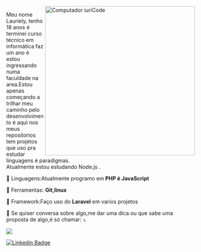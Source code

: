 <img src="https://raw.githubusercontent.com/MicaelliMedeiros/micaellimedeiros/master/image/computer-illustration.png" min-width="400px" max-width="400px" width="400px" align="right" alt="Computador iuriCode">

<p align="left"> 
  Meu nome Lauriely, tenho 18 anos é terminei curso técnico em informática faz um ano é estou ingressando numa faculdade na area.Estou apenas começando a trilhar meu caminho pelo desenvolvimento é aqui nos meus repositorios tem projetos que uso pra estudar linguagens é paradigmas.<br>
  Atualmente estou estudando Node.js .
</p>
<p align="left">
  🦄 Linguagens:Atualmente programo em<strong> PHP é JavaScript</strong>
</p>

<p align="left">
  💼 Ferramentas: <strong>Git,linux</strong>
</p>
 <p align="left">
  💼 Framework:Faço uso do <strong>Laravel</strong> em varios projetos
</p> 
<p align="left">
  💌 Se quiser conversa sobre algo,me dar uma dica ou que sabe uma proposta de algo,é só chamar: ⤵️
</p>

<p align="left">
  <a href="#" alt="Gmail">
  <img src="https://img.shields.io/badge/-Gmail-FF0000?style=flat-square&labelColor=FF0000&logo=gmail&logoColor=white&link=laurielylourenco@gmail.com" /></a>

 [![Linkedin Badge](https://img.shields.io/badge/-LinkedIn-blue?style=flat-square&logo=Linkedin&logoColor=white&link=https://www.linkedin.com/in/lauriely-louren%C3%A7o-79b472182/)](https://www.linkedin.com/in/lauriely-louren%C3%A7o-79b472182/) 

</p>

<!-- ---
## Conhecimentos

Linguagens| Ferramentas | Design |Frameworks
---------|----------|---------|---------
 PHP | GIT | Bootstrap |Laravel
 JavaScript | Linux | Materialize|
 | |  | CSS&HTML| -->











































<!--
**laurielylourenco/laurielylourenco** is a ✨ _special_ ✨ repository because its `README.md` (this file) appears on your GitHub profile.

Here are some ideas to get you started:

- 🔭 I’m currently working on ...
- 🌱 I’m currently learning ...
- 👯 I’m looking to collaborate on ...
- 🤔 I’m looking for  with ...
- 💬 Ask me about ...
- 📫 How to reach me: ...
- 😄 Pronouns: ...
- ⚡ Fun fact: ...
-->
